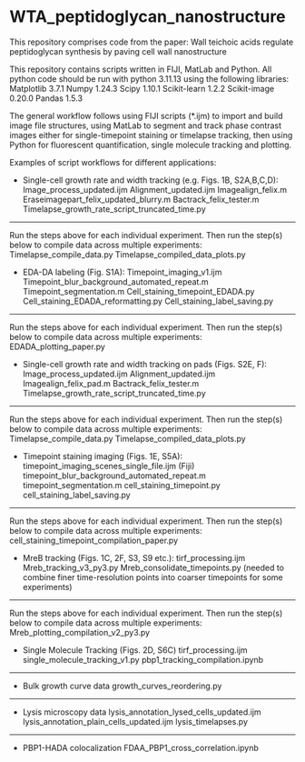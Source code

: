 # WTA_peptidoglycan_nanostructure
This repository comprises code from the paper: Wall teichoic acids regulate peptidoglycan synthesis by paving cell wall nanostructure 

This repository contains scripts written in FIJI, MatLab and Python. All python code should be run with python 3.11.13 using the following libraries:
Matplotlib 3.7.1
Numpy 1.24.3
Scipy 1.10.1
Scikit-learn 1.2.2
Scikit-image 0.20.0
Pandas 1.5.3

The general workflow follows using FIJI scripts (*.ijm) to import and build image file structures, using MatLab to segment and track phase contrast images either for single-timepoint staining or timelapse tracking, then using Python for fluorescent quantification, single molecule tracking and plotting.

Examples of script workflows for different applications:

- Single-cell growth rate and width tracking (e.g. Figs. 1B, S2A,B,C,D):
Image_process_updated.ijm
Alignment_updated.ijm
Imagealign_felix.m
Eraseimagepart_felix_updated_blurry.m
Bactrack_felix_tester.m
Timelapse_growth_rate_script_truncated_time.py
________
Run the steps above for each individual experiment. Then run the step(s) below to compile data across multiple experiments:
Timelapse_compile_data.py
Timelapse_compiled_data_plots.py


- EDA-DA labeling (Fig. S1A):
Timepoint_imaging_v1.ijm
Timepoint_blur_background_automated_repeat.m
Timepoint_segmentation.m
Cell_staining_timepoint_EDADA.py
Cell_staining_EDADA_reformatting.py
Cell_staining_label_saving.py
________
Run the steps above for each individual experiment. Then run the step(s) below to compile data across multiple experiments:
EDADA_plotting_paper.py 

- Single-cell growth rate and width tracking on pads (Figs. S2E, F):
Image_process_updated.ijm
Alignment_updated.ijm
Imagealign_felix_pad.m
Bactrack_felix_tester.m
Timelapse_growth_rate_script_truncated_time.py
________
Run the steps above for each individual experiment. Then run the step(s) below to compile data across multiple experiments:
Timelapse_compile_data.py
Timelapse_compiled_data_plots.py

- Timepoint staining imaging (Figs. 1E, S5A):
timepoint_imaging_scenes_single_file.ijm (Fiji)
timepoint_blur_background_automated_repeat.m
timepoint_segmentation.m
cell_staining_timepoint.py
cell_staining_label_saving.py
________
Run the steps above for each individual experiment. Then run the step(s) below to compile data across multiple experiments:
cell_staining_timepoint_compilation_paper.py

- MreB tracking (Figs. 1C, 2F, S3, S9 etc.):
tirf_processing.ijm
Mreb_tracking_v3_py3.py
Mreb_consolidate_timepoints.py (needed to combine finer time-resolution points into coarser timepoints for some experiments)
________
Run the steps above for each individual experiment. Then run the step(s) below to compile data across multiple experiments:
Mreb_plotting_compilation_v2_py3.py

- Single Molecule Tracking (Figs. 2D, S6C)
tirf_processing.ijm
single_molecule_tracking_v1.py
pbp1_tracking_compilation.ipynb
________
- Bulk growth curve data
growth_curves_reordering.py
________
- Lysis microscopy data
lysis_annotation_lysed_cells_updated.ijm
lysis_annotation_plain_cells_updated.ijm
lysis_timelapses.py
________
- PBP1-HADA colocalization
FDAA_PBP1_cross_correlation.ipynb

